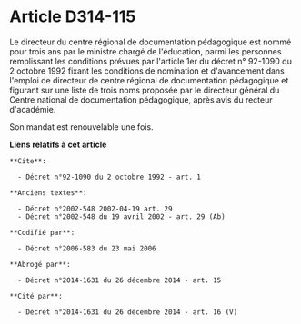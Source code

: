 # Article D314-115

Le directeur du centre régional de documentation pédagogique est nommé pour trois ans par le ministre chargé de l'éducation,
parmi les personnes remplissant les conditions prévues par l'article 1er du décret n° 92-1090 du 2 octobre 1992 fixant les
conditions de nomination et d'avancement dans l'emploi de directeur de centre régional de documentation pédagogique et
figurant sur une liste de trois noms proposée par le directeur général du Centre national de documentation pédagogique, après
avis du recteur d'académie.

Son mandat est renouvelable une fois.

**Liens relatifs à cet article**

	**Cite**:

	  - Décret n°92-1090 du 2 octobre 1992 - art. 1

	**Anciens textes**:

	  - Décret n°2002-548 2002-04-19 art. 29
	  - Décret n°2002-548 du 19 avril 2002 - art. 29 (Ab)

	**Codifié par**:

	  - Décret n°2006-583 du 23 mai 2006

	**Abrogé par**:

	  - Décret n°2014-1631 du 26 décembre 2014 - art. 15

	**Cité par**:

	  - Décret n°2014-1631 du 26 décembre 2014 - art. 16 (V)
